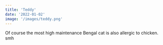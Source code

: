 ```yaml
---
title: 'Teddy'
date: '2022-01-02'
image: '/images/teddy.png'
---
```


Of course the most high maintenance Bengal cat is also allergic to chicken. smh